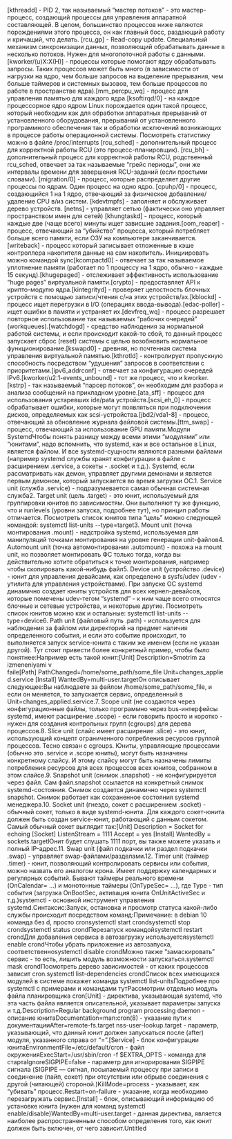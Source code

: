 [kthreadd] - PID 2, так называемый “мастер потоков” - это мастер-процесс, создающий процессы для управления аппаратной составляющей. В целом, большинство процессов ниже являются порождениями этого процесса, он как главный босс, раздающий работу и кричащий, что делать.
[rcu_gp] - Read-copy update. Специальный механизм синхронизации данных, позволяющий обрабатывать данные в несколько потоков. Нужен для многопоточной работы с данными.
[kworker/(u)X:X(H)] - процессы которые помогают ядру обрабатывать запросы. Таких процессов может быть много (в зависимости от нагрузки на ядро, чем больше запросов на выделение прерывания, чем больше таймеров и системных вызовов, тем больше процессов по работе в пространстве ядра).[mm_percpu_wq] - процесс для управления памятью для каждого ядра.[ksoftirqd/0] - на каждое процессорное ядро ядром Linux порождается один такой процесс, который необходим как для обработки аппаратных прерываний от установленного оборудования, прерываний от установленного программного обеспечения так и обработки исключений возникающих в процессе работы операционной системы. Посмотреть статистику можно в файле /proc/interrupts
[rcu_sched] - дополнительный процесс для корректной работы RCU (это процесс-планировщик).
[rcu_bh] - дополнительный процесс для корректной работы RCU, родственный rcu_sched, отвечает за так называемые “грейс периоды”, они же интервалы времени для завершения RCU-заданий (если простыми словами).
[migration/0] - процесс, которые распределяет другие процессы по ядрам. Один процесс на одно ядро.
[cpuhp/0] - процесс, создающийся 1 на 1 ядро, отвечающий за физическое добавление/удаление CPU в/из систем.
[kdevtmpfs] - заполняет и обслуживает дерево устройств.
[netns] - управляет сетью (фактически оно управляет пространством имен для сетей)
[khungtaskd] - процесс, который каждые две (чаще всего) минуты ищет зависшие задания.[oom_reaper] - процесс, отвечающий за “убийство” процесса, который потребляет больше всего памяти, если ОЗУ на компьютере заканчивается.[writeback] - процесс который записывает отложенные в кэше контроллера накопителя данные на сам накопитель. Инициировать можно командой sync[kcompactd0] - отвечает за так называемое уплотнение памяти (работает по 1 процессу на 1 ядро, обычно - каждые 15 секунд).[khugepaged] - отслеживает эффективность использование “huge pages” виртуальной памяти.[crypto] - предоставляет API к крипто-модулю ядра.[kintegrityd] - проверяет целостность блочных устройств с помощью записи/чтения с/на этих устройств/ах.[kblockd] - процесс ищет перегрузки в I/O (операциях ввода-вывода).[edac-poller] - ищет ошибки в памяти и устраняет их.[devfreq_wq] - процесс разрешает повторное использование так называемых “рабочих очередей” (workqueues).[watchdogd] - средство наблюдения за нормальной работой системы, и если происходит какой-то сбой, то данный процесс запускает сброс (reset) системы с целью возобновить нормальное функционирование.[kswapd0] - древняя, но почтенная система управления виртуальной памятью.[kthrotld] - контролирует пропускную способность посредством “удушения” запросов в соответствии с приоритетами.[ipv6_addrconf] - отвечает за конфигурацию очередей IPv6.[kworker/u2:1-events_unbound] - тот же процесс, что и kworker.[kstrp] - так называемый “парсер потоков”, он необходим для разбора и анализа сообщений на прикладном уровне.[ata_sff] - процесс для использования устаревших ide/pata устройств.[scsi_eh_0] - процесс обрабатывает ошибки, которые могут появляться при подключении дисков, определяемых как scsi-устройства.[jbd2/vda1-8] - процесс, отвечающий за обновление журнала файловой системы.[ttm_swap] - процесс, отвечающий за использование GPU памяти.Модули SystemdЧтобы понять разницу между всеми этими “модулями” или “юнитами”, надо вспомнить, что systemd, как и все остальное в Linux, является файлом. И все systemd-сущности являются разными файлами (например systemd службы хранят конфигурации в файле с расширением .service, а сокеты - .socket и т.д.). Systemd, если рассматривать как демон, управляет другими демонами и является первым демоном, который запускается во время загрузки ОС.1. Service unit (служба .service) - подразумевается самая обычная системная служба2. Target unit (цель .target) - это юнит, используемый для группировки юнитов по зависимостям. Они выполняют ту же функцию, что и runlevels (уровни запуска, подробнее тут), но принцип работы отличается. Посмотреть список юнитов типа “цель” можно следующей командой: systemctl list-units --type=target3. Mount unit (точка монтирования .mount) - надстройка systemd, используемая для манипуляций точками монтирования на уровне генерации unit-файлов4. Automount unit (точка автомонтирования .automount) - похожа на mount unit, но позволяет монтировать ФС только тогда, когда вы действительно хотите обратиться к точке монтирования, например чтобы скопировать какой-нибудь файл5. Device unit (устройство .device) - юнит для управления девайсами, как определено в sysfs/udev (udev - утилита для управления устройствами). При запуске ОС systemd динамично создает юниты устройств для всех кернел-девайсов, которые помечены udev-тегом “systemd” - к ним чаще всего относятся блочные и сетевые устройства, и некоторые другие. Посмотреть список юнитов можно как и остальные: systemctl list-units --type=device6. Path unit (файловый путь .path) - используется для наблюдения за файлом или директорий на предмет наличия определенного события, и если это событие происходит, то выполняется запуск service-юнита с таким же именем (если не указан другой). Тут стоит привести более конкретный пример, чтобы было понятнее:Например есть такой юнит:[Unit] Description=Smotrim za izmeneniyami v faile[Path] PathChanged=/home/some_path/some_file Unit=changes_applied.service [Install] WantedBy=multi-user.targetОн описывает следующее:Вы наблюдаете за файлом /home/some_path/some_file, и если он меняется, то запускается сервис, определенный в Unit=changes_applied.service.7. Scope unit (не создаются через конфигурационные файлы, только программно через bus-интерфейсы systemd, имеют расширение .scope) - если говорить просто и коротко - нужен для создания контрольных групп (cgroups) для дерева процессов.8. Slice unit (слайс имеет расширение .slice) - это юнит, использующий концепт ограниченного потребления ресурсов группой процессов. Тесно связан с cgroups. Юниты, управляющие процессами (обычно это .service и .scope юниты), могут быть назначены конкретному слайсу. И этому слайсу могут быть назначены лимиты потребления ресурсов для всех процессов всех юнитов, собранном в этом слайсе.9. Snapshot unit (снимок .snapshot) - не конфигурируется через файл. Сам файл.snapshot ссылается на конкретный снимок systemd-состояния. Снимок создается динамично через systemctl snapshot. Снимок работает как сохраненное состояния systemd менеджера.10. Socket unit (гнездо, сокет с расширением .socket) - обычный сокет, только в виде systemd-юнита. Для каждого сокет-юнита должен быть создан service-юнит, работающий с данным сокетом. Самый обычный сокет выглядит так:[Unit] Description = Socket for echoing [Socket] ListenStream = 1111 Accept = yes [Install] WantedBy = sockets.targetЮнит будет слушать 1111 порт, вы также можете указать и полный IP-адреc.11. Swap unit (файл подкачки или раздел подкачки .swap) - управляет swap-файлами/разделами.12. Timer unit (таймер .timer) - юнит, позволяющий контролировать сервисы или события, можно назвать его аналогом крона. Имеет поддержку календарных и регулярных событий. Бывают таймеры реального времени (OnCalendar= …) и монотонные таймеры (OnTypeSec= …), где Type - тип события (загрузка OnBootSec, активация юнита OnUnitActiveSec и т.д.)systemctl - основной инструмент управления systemd.Синтаксис:Запуск, остановка и просмотр статуса какой-либо службы происходит посредством команд:Примечание: в debian 10 команда без d, просто cronsystemctl start crondsystemctl stop crondsystemctl status crondПерезапуск командойsystemctl restart crondДля добавления сервиса в автозагрузку используетсяsystemctl enable crondЧтобы убрать приложение из автозапуска, соответственноsystemctl disable crondМожно также “замаскировать” сервис - то есть, лишить модуль возможности запускаться.systemctl mask crondПосмотреть дерево зависимостей - от каких процессов зависит cron.systemctl list-dependencies crondСписок всех имеющихся модулей в системе покажет команда systemctl list-unitsПодробнее про systemctl с примерами и командами тутРассмотрим отдельно модуль файла планировщика cron[Unit] - директива, указывающая systemd, что эта часть файла является описательной, указывает параметры запуска и т.д.Description=Regular background program processing daemon - описание юнитаDocumentation=man:cron(8) - указание пути к документацииAfter=remote-fs.target nss-user-lookup.target - параметр, указывающий, что данный юнит должен запускаться после (after) модуля, указанного справа от “=”.[Service] - блок конфигурации юнитаEnvironmentFile=/etc/default/cron - файл окруженияExecStart=/usr/sbin/cron -f $EXTRA_OPTS - команда для стартаIgnoreSIGPIPE=false - параметр для игнорирования SIGPIPE сигнала (SIGPIPE — сигнал, посылаемый процессу при записи в соединение (пайп, сокет) при отсутствии или обрыве соединения с другой (читающей) стороной.)KillMode=process - указывает, как “убивать” процесс.Restart=on-failure - указание, когда необходимо перезагружать сервис.[Install] - блок, описывающий информацию об установке юнита (нужен для команд systemctl enable/disable)WantedBy=multi-user.target - данная директива, является наиболее распространенным способом определения того, как юнит должен быть включен, от чего зависит.Untitled
